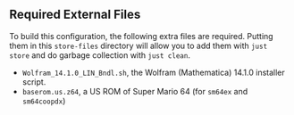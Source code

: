 ## Required External Files

To build this configuration, the following extra files are required. Putting them in this `store-files` directory will allow you to add them with `just store` and do garbage collection with `just clean`.
- `Wolfram_14.1.0_LIN_Bndl.sh`, the Wolfram (Mathematica) 14.1.0 installer script.
- `baserom.us.z64`, a US ROM of Super Mario 64 (for `sm64ex` and `sm64coopdx`)
